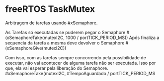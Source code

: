 # freeRTOS TaskMutex
 
Arbitragem de tarefas usando #xSemaphore.

As Tarefas só executadas se puderem pegar o Semaphore #(xSemaphoreTake(mutexI2C, 1000 / portTICK_PERIOD_MS))
Após finaliza a sequencia da tarefa a mesma deve devolver o Semaphore #(xSemaphoreGive(mutexI2C))

Com isso, com as tarefas sempre concorrendo pela possibilidade de executar, não vai acontecer de alguma tarefa não ser executada.
Isso por que, ela vai esperar pela liberação do Semaphore. #xSemaphoreTake(mutexI2C, #TempoAguardado / portTICK_PERIOD_MS
